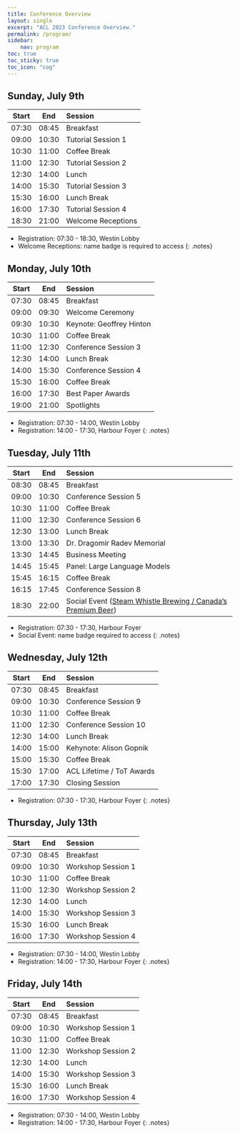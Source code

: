 ```yaml
---
title: Conference Overview
layout: single
excerpt: "ACL 2023 Conference Overview."
permalink: /program/
sidebar:
    nav: program
toc: true
toc_sticky: true
toc_icon: "cog"
---
```


<style>
.notes { font-size: .9em; }
</style>

<!-- Please refer to our [blog posts](/blog/) for more details. -->

## Sunday, July 9th

| Start |  End  | Session             |
|:-----:|:-----:|:--------------------|
| 07:30 | 08:45 | Breakfast           |
| 09:00 | 10:30 | Tutorial Session 1  |
| 10:30 | 11:00 | Coffee Break        |
| 11:00 | 12:30 | Tutorial Session 2  |
| 12:30 | 14:00 | Lunch               |
| 14:00 | 15:30 | Tutorial Session 3  |
| 15:30 | 16:00 | Lunch Break         |
| 16:00 | 17:30 | Tutorial Session 4  |
| 18:30 | 21:00 | Welcome Receptions  |

* Registration: 07:30 - 18:30, Westin Lobby
* Welcome Receptions: name badge is required to access
{: .notes}

## Monday, July 10th 

| Start |  End  | Session                  |
|:-----:|:-----:|:-------------------------|
| 07:30 | 08:45 | Breakfast                |
| 09:00 | 09:30 | Welcome Ceremony         |
| 09:30 | 10:30 | Keynote: Geoffrey Hinton |
| 10:30 | 11:00 | Coffee Break             |
| 11:00 | 12:30 | Conference Session 3     |
| 12:30 | 14:00 | Lunch Break              |
| 14:00 | 15:30 | Conference Session 4     |
| 15:30 | 16:00 | Coffee Break             |
| 16:00 | 17:30 | Best Paper Awards        |
| 19:00 | 21:00 | Spotlights               |

* Registration: 07:30 - 14:00, Westin Lobby
* Registration: 14:00 - 17:30, Harbour Foyer
{: .notes}

## Tuesday, July 11th 

| Start |  End  | Session |
|:-----:|:-----:|:--------|
| 08:30 | 08:45 | Breakfast |
| 09:00 | 10:30 | Conference Session 5 |
| 10:30 | 11:00 | Coffee Break |
| 11:00 | 12:30 | Conference Session 6 |
| 12:30 | 13:00 | Lunch Break | 
| 13:00 | 13:30 | Dr. Dragomir Radev Memorial |
| 13:30 | 14:45 | Business Meeting
| 14:45 | 15:45 | Panel: Large Language Models |
| 15:45 | 16:15 | Coffee Break |
| 16:15 | 17:45 | Conference Session 8 |
| 18:30 | 22:00 | Social Event ([Steam Whistle Brewing / Canada’s Premium Beer](https://steamwhistle.ca)) |

* Registration: 07:30 - 17:30, Harbour Foyer
* Social Event: name badge required to access
{: .notes}

## Wednesday, July 12th 

| Start |  End  | Session |
|:-----:|:-----:|:--------|
| 07:30 | 08:45 | Breakfast |
| 09:00 | 10:30 | Conference Session 9 |
| 10:30 | 11:00 | Coffee Break |
| 11:00 | 12:30 | Conference Session 10 |
| 12:30 | 14:00 | Lunch Break |
| 14:00 | 15:00 | Kehynote: Alison Gopnik |
| 15:00 | 15:30 | Coffee Break |
| 15:30 | 17:00 | ACL Lifetime / ToT Awards |
| 17:00 | 17:30 | Closing Session |

* Registration: 07:30 - 17:30, Harbour Foyer
{: .notes}

## Thursday, July 13th 

| Start |  End  | Session             |
|:-----:|:-----:|:--------------------|
| 07:30 | 08:45 | Breakfast           |
| 09:00 | 10:30 | Workshop Session 1  |
| 10:30 | 11:00 | Coffee Break        |
| 11:00 | 12:30 | Workshop Session 2  |
| 12:30 | 14:00 | Lunch               |
| 14:00 | 15:30 | Workshop Session 3  |
| 15:30 | 16:00 | Lunch Break         |
| 16:00 | 17:30 | Workshop Session 4  |

* Registration: 07:30 - 14:00, Westin Lobby
* Registration: 14:00 - 17:30, Harbour Foyer
{: .notes}

## Friday, July 14th 

| Start |  End  | Session             |
|:-----:|:-----:|:--------------------|
| 07:30 | 08:45 | Breakfast           |
| 09:00 | 10:30 | Workshop Session 1  |
| 10:30 | 11:00 | Coffee Break        |
| 11:00 | 12:30 | Workshop Session 2  |
| 12:30 | 14:00 | Lunch               |
| 14:00 | 15:30 | Workshop Session 3  |
| 15:30 | 16:00 | Lunch Break         |
| 16:00 | 17:30 | Workshop Session 4  |

* Registration: 07:30 - 14:00, Westin Lobby
* Registration: 14:00 - 17:30, Harbour Foyer
{: .notes}
